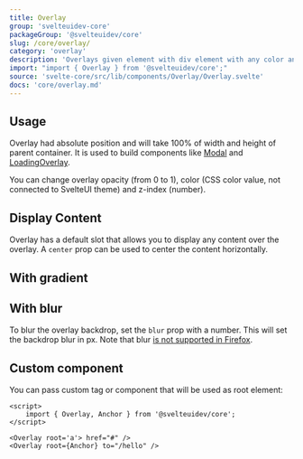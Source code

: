 ```yaml
---
title: Overlay
group: 'svelteuidev-core'
packageGroup: '@svelteuidev/core'
slug: /core/overlay/
category: 'overlay'
description: 'Overlays given element with div element with any color and opacity'
import: "import { Overlay } from '@svelteuidev/core';"
source: 'svelte-core/src/lib/components/Overlay/Overlay.svelte'
docs: 'core/overlay.md'
---
```


<script>
    import { Demo, OverlayDemos } from '@svelteuidev/demos';
    import { Heading } from 'components';
</script>

<Heading />

## Usage

Overlay had absolute position and will take 100% of width and height of parent container.
It is used to build components like [Modal](/core/modal/) and [LoadingOverlay](/core/loading-overlay/).

You can change overlay opacity (from 0 to 1), color (CSS color value, not connected to SvelteUI theme) and z-index (number).

<Demo demo={OverlayDemos.usage} />

## Display Content

Overlay has a default slot that allows you to display any content over the overlay. A `center` prop can be used to center the content horizontally.

<Demo demo={OverlayDemos.content} />

## With gradient

<Demo demo={OverlayDemos.gradient} />

## With blur

To blur the overlay backdrop, set the `blur` prop with a number. This will set the backdrop blur in px.
Note that blur [is not supported in Firefox](https://caniuse.com/css-backdrop-filter).

<Demo demo={OverlayDemos.blur} />

## Custom component

You can pass custom tag or component that will be used as root element:

```svelte
<script>
    import { Overlay, Anchor } from '@svelteuidev/core';
</script>

<Overlay root='a'> href="#" />
<Overlay root={Anchor} to="/hello" />
```
